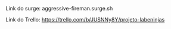 Link do surge: aggressive-fireman.surge.sh

Link do Trello: https://trello.com/b/JUSNNy8Y/projeto-labeninjas